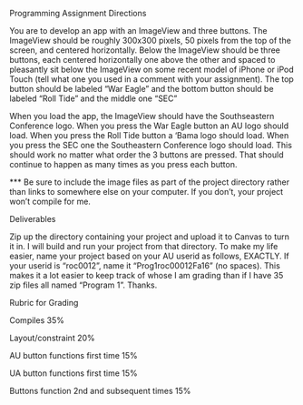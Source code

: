 Programming Assignment Directions

You are to develop an app with an ImageView and three buttons. The ImageView should be roughly 300x300 pixels, 50 pixels from the top of the screen, and centered horizontally. Below the ImageView should be three buttons, each centered horizontally one above the other and spaced to pleasantly sit below the ImageView on some recent model of iPhone or iPod Touch (tell what one you used in a comment with your assignment).  The top button should be labeled “War Eagle” and the bottom button should be labeled “Roll Tide” and the middle one “SEC”

 

When you load the app, the ImageView should have the Southseastern Conference logo. When you press the War Eagle button an AU logo should load. When you press the Roll Tide button a ‘Bama logo should load.  When you press the SEC one the Southeastern Conference logo should load. This should work no matter what order the 3 buttons are pressed. That should continue to happen as many times as you press each button.

 

*** Be sure to include the image files as part of the project directory rather than links to somewhere else on your  computer. If you don’t, your project won’t compile for me.

 

Deliverables

Zip up the directory containing your project and upload it to Canvas to turn it in. I will build and run your project from that directory. To make my life easier, name your project based on your AU userid as follows, EXACTLY. If your userid is “roc0012”,  name it  “Prog1roc00012Fa16” (no spaces).  This makes it a lot easier to keep track of whose I am grading than if  I have 35 zip files all named “Program 1”. Thanks.

 

Rubric for Grading

Compiles 35%

Layout/constraint 20%

AU button functions first time 15%

UA button functions first time 15%

Buttons function 2nd and subsequent times 15%
